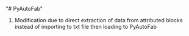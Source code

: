 "# PyAutoFab" 
1. Modification due to direct extraction of data from attributed blocks instead of importing to txt file then loading to PyAutoFab